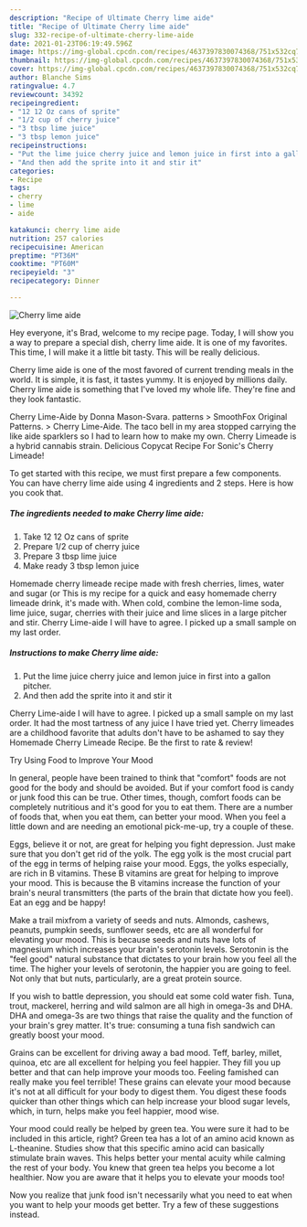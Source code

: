 ```yaml
---
description: "Recipe of Ultimate Cherry lime aide"
title: "Recipe of Ultimate Cherry lime aide"
slug: 332-recipe-of-ultimate-cherry-lime-aide
date: 2021-01-23T06:19:49.596Z
image: https://img-global.cpcdn.com/recipes/4637397830074368/751x532cq70/cherry-lime-aide-recipe-main-photo.jpg
thumbnail: https://img-global.cpcdn.com/recipes/4637397830074368/751x532cq70/cherry-lime-aide-recipe-main-photo.jpg
cover: https://img-global.cpcdn.com/recipes/4637397830074368/751x532cq70/cherry-lime-aide-recipe-main-photo.jpg
author: Blanche Sims
ratingvalue: 4.7
reviewcount: 34392
recipeingredient:
- "12 12 Oz cans of sprite"
- "1/2 cup of cherry juice"
- "3 tbsp lime juice"
- "3 tbsp lemon juice"
recipeinstructions:
- "Put the lime juice cherry juice and lemon juice in first into a gallon pitcher."
- "And then add the sprite into it and stir it"
categories:
- Recipe
tags:
- cherry
- lime
- aide

katakunci: cherry lime aide 
nutrition: 257 calories
recipecuisine: American
preptime: "PT36M"
cooktime: "PT60M"
recipeyield: "3"
recipecategory: Dinner

---
```



![Cherry lime aide](https://img-global.cpcdn.com/recipes/4637397830074368/751x532cq70/cherry-lime-aide-recipe-main-photo.jpg)

Hey everyone, it's Brad, welcome to my recipe page. Today, I will show you a way to prepare a special dish, cherry lime aide. It is one of my favorites. This time, I will make it a little bit tasty. This will be really delicious.

Cherry lime aide is one of the most favored of current trending meals in the world. It is simple, it is fast, it tastes yummy. It is enjoyed by millions daily. Cherry lime aide is something that I've loved my whole life. They're fine and they look fantastic.

Cherry Lime-Aide by Donna Mason-Svara. patterns &gt; SmoothFox Original Patterns. &gt; Cherry Lime-Aide. The taco bell in my area stopped carrying the like aide sparklers so I had to learn how to make my own. Cherry Limeade is a hybrid cannabis strain. Delicious Copycat Recipe For Sonic&#39;s Cherry Limeade!


To get started with this recipe, we must first prepare a few components. You can have cherry lime aide using 4 ingredients and 2 steps. Here is how you cook that.

<!--inarticleads1-->

##### The ingredients needed to make Cherry lime aide:

1. Take 12 12 Oz cans of sprite
1. Prepare 1/2 cup of cherry juice
1. Prepare 3 tbsp lime juice
1. Make ready 3 tbsp lemon juice


Homemade cherry limeade recipe made with fresh cherries, limes, water and sugar (or This is my recipe for a quick and easy homemade cherry limeade drink, it&#39;s made with. When cold, combine the lemon-lime soda, lime juice, sugar, cherries with their juice and lime slices in a large pitcher and stir. Cherry Lime-aide I will have to agree. I picked up a small sample on my last order. 

<!--inarticleads2-->

##### Instructions to make Cherry lime aide:

1. Put the lime juice cherry juice and lemon juice in first into a gallon pitcher.
1. And then add the sprite into it and stir it


Cherry Lime-aide I will have to agree. I picked up a small sample on my last order. It had the most tartness of any juice I have tried yet. Cherry limeades are a childhood favorite that adults don&#39;t have to be ashamed to say they Homemade Cherry Limeade Recipe. Be the first to rate &amp; review! 

Try Using Food to Improve Your Mood


In general, people have been trained to think that "comfort" foods are not good for the body and should be avoided. But if your comfort food is candy or junk food this can be true. Other times, though, comfort foods can be completely nutritious and it's good for you to eat them. There are a number of foods that, when you eat them, can better your mood. When you feel a little down and are needing an emotional pick-me-up, try a couple of these.

Eggs, believe it or not, are great for helping you fight depression. Just make sure that you don't get rid of the yolk. The egg yolk is the most crucial part of the egg in terms of helping raise your mood. Eggs, the yolks especially, are rich in B vitamins. These B vitamins are great for helping to improve your mood. This is because the B vitamins increase the function of your brain's neural transmitters (the parts of the brain that dictate how you feel). Eat an egg and be happy!

Make a trail mixfrom a variety of seeds and nuts. Almonds, cashews, peanuts, pumpkin seeds, sunflower seeds, etc are all wonderful for elevating your mood. This is because seeds and nuts have lots of magnesium which increases your brain's serotonin levels. Serotonin is the "feel good" natural substance that dictates to your brain how you feel all the time. The higher your levels of serotonin, the happier you are going to feel. Not only that but nuts, particularly, are a great protein source.

If you wish to battle depression, you should eat some cold water fish. Tuna, trout, mackerel, herring and wild salmon are all high in omega-3s and DHA. DHA and omega-3s are two things that raise the quality and the function of your brain's grey matter. It's true: consuming a tuna fish sandwich can greatly boost your mood. 

Grains can be excellent for driving away a bad mood. Teff, barley, millet, quinoa, etc are all excellent for helping you feel happier. They fill you up better and that can help improve your moods too. Feeling famished can really make you feel terrible! These grains can elevate your mood because it's not at all difficult for your body to digest them. You digest these foods quicker than other things which can help increase your blood sugar levels, which, in turn, helps make you feel happier, mood wise.

Your mood could really be helped by green tea. You were sure it had to be included in this article, right? Green tea has a lot of an amino acid known as L-theanine. Studies show that this specific amino acid can basically stimulate brain waves. This helps better your mental acuity while calming the rest of your body. You knew that green tea helps you become a lot healthier. Now you are aware that it helps you to elevate your moods too!

Now you realize that junk food isn't necessarily what you need to eat when you want to help your moods get better. Try  a few  of  these  suggestions  instead.


